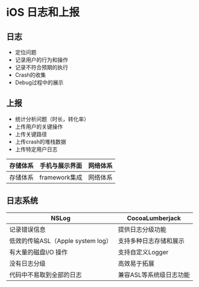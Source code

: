 # iOS 日志和上报

## 日志

* 定位问题
* 记录用户的行为和操作
* 记录不符合预期的执行
* Crash的收集
* Debug过程中的展示

## 上报

* 统计分析问题（时长，转化率）
* 上传用户的关键操作
* 上传关键路径
* 上传crash的堆栈数据
* 上传特定用户日志

|存储体系|手机与展示界面|网络体系|
|-----|---|---|
|存储体系|framework集成|网络体系|

## 日志系统

NSLog | CocoaLumberjack
---|---
 记录错误信息|提供日志分级功能
 低效的传输ASL（Apple system log） | 支持多种日志存储和展示
 有大量的磁盘I/O 操作|支持自定义Logger
 没有日志分级|高效易于拓展
 代码中不易取到全部的日志|兼容ASL等系统级日志功能